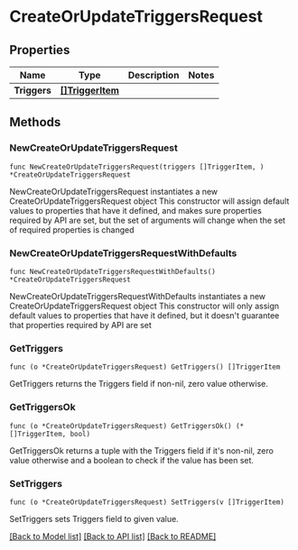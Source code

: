 # CreateOrUpdateTriggersRequest

## Properties

Name | Type | Description | Notes
------------ | ------------- | ------------- | -------------
**Triggers** | [**[]TriggerItem**](TriggerItem.md) |  | 

## Methods

### NewCreateOrUpdateTriggersRequest

`func NewCreateOrUpdateTriggersRequest(triggers []TriggerItem, ) *CreateOrUpdateTriggersRequest`

NewCreateOrUpdateTriggersRequest instantiates a new CreateOrUpdateTriggersRequest object
This constructor will assign default values to properties that have it defined,
and makes sure properties required by API are set, but the set of arguments
will change when the set of required properties is changed

### NewCreateOrUpdateTriggersRequestWithDefaults

`func NewCreateOrUpdateTriggersRequestWithDefaults() *CreateOrUpdateTriggersRequest`

NewCreateOrUpdateTriggersRequestWithDefaults instantiates a new CreateOrUpdateTriggersRequest object
This constructor will only assign default values to properties that have it defined,
but it doesn't guarantee that properties required by API are set

### GetTriggers

`func (o *CreateOrUpdateTriggersRequest) GetTriggers() []TriggerItem`

GetTriggers returns the Triggers field if non-nil, zero value otherwise.

### GetTriggersOk

`func (o *CreateOrUpdateTriggersRequest) GetTriggersOk() (*[]TriggerItem, bool)`

GetTriggersOk returns a tuple with the Triggers field if it's non-nil, zero value otherwise
and a boolean to check if the value has been set.

### SetTriggers

`func (o *CreateOrUpdateTriggersRequest) SetTriggers(v []TriggerItem)`

SetTriggers sets Triggers field to given value.



[[Back to Model list]](../README.md#documentation-for-models) [[Back to API list]](../README.md#documentation-for-api-endpoints) [[Back to README]](../README.md)


